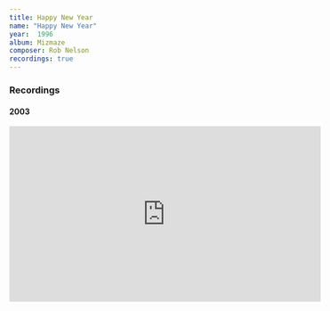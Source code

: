 ```yaml
---
title: Happy New Year
name: "Happy New Year"
year:  1996
album: Mizmaze
composer: Rob Nelson
recordings: true
---
```


<h3>Recordings</h3>

<h4>2003</h4>
<iframe width="560" height="315" src="https://www.youtube.com/embed/OTPTb22Rf5g" frameborder="0" allow="accelerometer; autoplay; encrypted-media; gyroscope; picture-in-picture" allowfullscreen></iframe>
